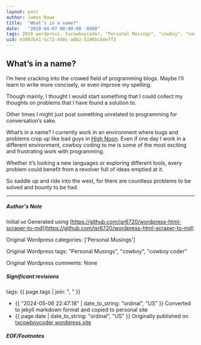 ```yaml
---
layout: post
author: James Rowe
title:  "What’s in a name?"
date:   "2010-04-07 00:00:00 -0400"
tags: 2010 wordpress, txcowboycoder, "Personal Musings", "cowboy", "cowboy coder"
uid: e3087b41-5c72-448c-a8b2-5196bcb8e7f3
---
```



## What’s in a name?


I’m here cracking into the crowed field of programming blogs. Maybe I’ll learn to write more concisely, or even improve my spelling.


Though mainly, I thought I would start something that I could collect my thoughts on problems that I have found a solution to.


Other times I might just post something unrelated to programming for conversation’s sake.


What’s in a name? I currently work in an environment where bugs and problems crop up like bad guys in [High Noon](http://www.imdb.com/title/tt0044706/ "High Noon"). Even if one day I work in a different environment, cowboy coding to me is some of the most exciting and frustrating work with programming.


Whether it’s looking a new languages or exploring different tools, every problem could benefit from a revolver full of ideas emptied at it.


So saddle up and ride into the west, for there are countless problems to be solved and bounty to be had.




---

##### Author's Note

Initial `md` Generated using [https://github.com/jsr6720/wordpress-html-scraper-to-md](https://github.com/jsr6720/wordpress-html-scraper-to-md)

Original Wordpress categories: ['Personal Musings']

Original Wordpress tags: "Personal Musings", "cowboy", "cowboy coder"

Original Wordpress comments: None

##### Significant revisions

tags: {{ page.tags | join: ", " }} <!-- todo move this somewhere -->

- {{ "2024-05-06 22:47:18" | date_to_string: "ordinal", "US" }} Converted to jekyll markdown format and copied to personal site
- {{ page.date | date_to_string: "ordinal", "US" }} Originally published on [txcowboycoder wordpress site](https://txcowboycoder.wordpress.com/2010/04/07/whats-in-a-name/)

##### EOF/Footnotes

